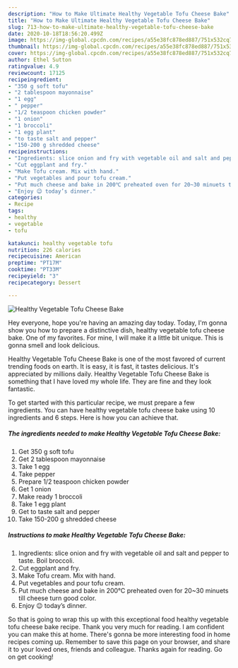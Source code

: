 ```yaml
---
description: "How to Make Ultimate Healthy Vegetable Tofu Cheese Bake"
title: "How to Make Ultimate Healthy Vegetable Tofu Cheese Bake"
slug: 713-how-to-make-ultimate-healthy-vegetable-tofu-cheese-bake
date: 2020-10-18T18:56:20.499Z
image: https://img-global.cpcdn.com/recipes/a55e38fc878ed887/751x532cq70/healthy-vegetable-tofu-cheese-bake-recipe-main-photo.jpg
thumbnail: https://img-global.cpcdn.com/recipes/a55e38fc878ed887/751x532cq70/healthy-vegetable-tofu-cheese-bake-recipe-main-photo.jpg
cover: https://img-global.cpcdn.com/recipes/a55e38fc878ed887/751x532cq70/healthy-vegetable-tofu-cheese-bake-recipe-main-photo.jpg
author: Ethel Sutton
ratingvalue: 4.9
reviewcount: 17125
recipeingredient:
- "350 g soft tofu"
- "2 tablespoon mayonnaise"
- "1 egg"
- " pepper"
- "1/2 teaspoon chicken powder"
- "1 onion"
- "1 broccoli"
- "1 egg plant"
- "to taste salt and pepper"
- "150-200 g shredded cheese"
recipeinstructions:
- "Ingredients: slice onion and fry with vegetable oil and salt and pepper to taste. Boil broccoli."
- "Cut eggplant and fry."
- "Make Tofu cream. Mix with hand."
- "Put vegetables and pour tofu cream."
- "Put much cheese and bake in 200℃ preheated oven for 20~30 minuets till cheese turn good color."
- "Enjoy 😉 today’s dinner."
categories:
- Recipe
tags:
- healthy
- vegetable
- tofu

katakunci: healthy vegetable tofu 
nutrition: 226 calories
recipecuisine: American
preptime: "PT17M"
cooktime: "PT33M"
recipeyield: "3"
recipecategory: Dessert

---
```



![Healthy Vegetable Tofu Cheese Bake](https://img-global.cpcdn.com/recipes/a55e38fc878ed887/751x532cq70/healthy-vegetable-tofu-cheese-bake-recipe-main-photo.jpg)

Hey everyone, hope you're having an amazing day today. Today, I'm gonna show you how to prepare a distinctive dish, healthy vegetable tofu cheese bake. One of my favorites. For mine, I will make it a little bit unique. This is gonna smell and look delicious.

Healthy Vegetable Tofu Cheese Bake is one of the most favored of current trending foods on earth. It is easy, it is fast, it tastes delicious. It's appreciated by millions daily. Healthy Vegetable Tofu Cheese Bake is something that I have loved my whole life. They are fine and they look fantastic.




To get started with this particular recipe, we must prepare a few ingredients. You can have healthy vegetable tofu cheese bake using 10 ingredients and 6 steps. Here is how you can achieve that.

<!--inarticleads1-->

##### The ingredients needed to make Healthy Vegetable Tofu Cheese Bake:

1. Get 350 g soft tofu
1. Get 2 tablespoon mayonnaise
1. Take 1 egg
1. Take  pepper
1. Prepare 1/2 teaspoon chicken powder
1. Get 1 onion
1. Make ready 1 broccoli
1. Take 1 egg plant
1. Get to taste salt and pepper
1. Take 150-200 g shredded cheese




<!--inarticleads2-->

##### Instructions to make Healthy Vegetable Tofu Cheese Bake:

1. Ingredients: slice onion and fry with vegetable oil and salt and pepper to taste. Boil broccoli.
1. Cut eggplant and fry.
1. Make Tofu cream. Mix with hand.
1. Put vegetables and pour tofu cream.
1. Put much cheese and bake in 200℃ preheated oven for 20~30 minuets till cheese turn good color.
1. Enjoy 😉 today’s dinner.




So that is going to wrap this up with this exceptional food healthy vegetable tofu cheese bake recipe. Thank you very much for reading. I am confident you can make this at home. There's gonna be more interesting food in home recipes coming up. Remember to save this page on your browser, and share it to your loved ones, friends and colleague. Thanks again for reading. Go on get cooking!
